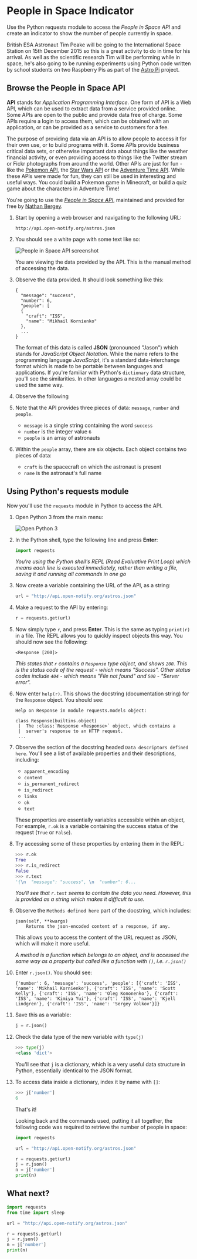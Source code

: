 # People in Space Indicator

Use the Python requests module to access the *People in Space API* and create an indicator to show the number of people currently in space.

British ESA Astronaut Tim Peake will be going to the International Space Station on 15th December 2015 so this is a great activity to do in time for his arrival. As well as the scientific research Tim will be performing while in space, he's also going to be running experiments using Python code written by school students on two Raspberry Pis as part of the [Astro Pi](https://astro-pi.org) project.

## Browse the People in Space API

**API** stands for *Application Programming Interface*. One form of API is a Web API, which can be used to extract data from a service provided online. Some APIs are open to the public and provide data free of charge. Some APIs require a login to access them, which can be obtained with an application, or can be provided as a service to customers for a fee.

The purpose of providing data via an API is to allow people to access it for their own use, or to build programs with it. Some APIs provide business critical data sets, or otherwise important data about things like the weather financial activity, or even providing access to things like the Twitter stream or Fickr photographs from around the world. Other APIs are just for fun - like the [Pokemon API](http://pokeapi.co/), the [Star Wars API](http://swapi.co/) or the [Adventure Time API](http://adventuretimeapi.com/). While these APIs were made for fun, they can still be used in interesting and useful ways. You could build a Pokemon game in Minecraft, or build a quiz game about the characters in Adventure Time!

You're going to use the *[People in Space API](http://open-notify.org/Open-Notify-API/People-In-Space/)*, maintained and provided for free by [Nathan Bergey](http://open-notify.org/about).

1. Start by opening a web browser and navigating to the following URL:

    ```
    http://api.open-notify.org/astros.json
    ```

1. You should see a white page with some text like so:

    ![People in Space API screenshot](images/people-in-space-api-screenshot.png)

    You are viewing the data provided by the API. This is the manual method of accessing the data.

1. Observe the data provided. It should look something like this:

    ```
    {
      "message": "success",
      "number": 6,
      "people": [
      {
        "craft": "ISS",
        "name": "Mikhail Kornienko"
      },
      ...
    }
    ```

    The format of this data is called **JSON** (pronounced "Jason") which stands for *JavaScript Object Notation*. While the name refers to the programming language *JavaScript*, it's a standard data-interchange format which is made to be portable between languages and applications. If you're familiar with Python's `dictionary` data structure, you'll see the similarities. In other languages a nested array could be used the same way.

1. Observe the following



1. Note that the API provides three pieces of data: `message`, `number` and `people`.

    - `message` is a single string containing the word `success`
    - `number` is the integer value `6`
    - `people` is an array of astronauts

1. Within the `people` array, there are six objects. Each object contains two pieces of data:

    - `craft` is the spacecraft on which the astronaut is present
    - `name` is the astronaut's full name

## Using Python's requests module

Now you'll use the `requests` module in Python to access the API.

1. Open Python 3 from the main menu:

    ![Open Python 3](images/open-python3.png)

1. In the Python shell, type the following line and press **Enter**:

    ```python
    import requests
    ```

    *You're using the Python shell's REPL (Read Evaluative Print Loop) which means each line is executed immediately, rather than writing a file, saving it and running all commands in one go*

1. Now create a variable containing the URL of the API, as a string:

    ```python
    url = "http://api.open-notify.org/astros.json"
    ```

1. Make a request to the API by entering:

    ```python
    r = requests.get(url)
    ```

1. Now simply type `r`, and press **Enter**. This is the same as typing `print(r)` in a file. The REPL allows you to quickly inspect objects this way. You should now see the following:

    ```
    <Response [200]>
    ```

    *This states that `r` contains a `Response` type object, and shows `200`. This is the status code of the request - which means "Success". Other status codes include `404` - which means "File not found" and `500` - "Server error".*

1. Now enter `help(r)`. This shows the docstring (documentation string) for the `Response` object. You should see:

    ```
    Help on Response in module requests.models object:

    class Response(builtins.object)
     |  The :class:`Response <Response>` object, which contains a
     |  server's response to an HTTP request.
     ...
    ```

1. Observe the section of the docstring headed `Data descriptors defined here`. You'll see a list of available properties and their descriptions, including:

    - `apparent_encoding`
    - `content`
    - `is_permanent_redirect`
    - `is_redirect`
    - `links`
    - `ok`
    - `text`

    These properties are essentially variables accessible within an object, For example, `r.ok` is a variable containing the success status of the request (`True` or `False`).

1. Try accessing some of these properties by entering them in the REPL:

    ```python
    >>> r.ok
    True
    >>> r.is_redirect
    False
    >>> r.text
    '{\n  "message": "success", \n  "number": 6...
    ```

    *You'll see that `r.text` seems to contain the data you need. However, this is provided as a string which makes it difficult to use.*

1. Observe the `Methods defined here` part of the docstring, which includes:

    ```
    json(self, **kwargs)
        Returns the json-encoded content of a response, if any.
    ```

    This allows you to access the content of the URL request as JSON, which will make it more useful.

    *A method is a function which belongs to an object, and is accessed the same way as a property but called like a function with `()`, i.e. `r.json()`*

1. Enter `r.json()`. You should see:

    ```
    {'number': 6, 'message': 'success', 'people': [{'craft': 'ISS', 'name': 'Mikhail Kornienko'}, {'craft': 'ISS', 'name': 'Scott Kelly'}, {'craft': 'ISS', 'name': 'Oleg Kononenko'}, {'craft': 'ISS', 'name': 'Kimiya Yui'}, {'craft': 'ISS', 'name': 'Kjell Lindgren'}, {'craft': 'ISS', 'name': 'Sergey Volkov'}]}
    ```

1. Save this as a variable:

    ```python
    j = r.json()
    ```

1. Check the data type of the new variable with `type(j)`

    ```python
    >>> type(j)
    <class 'dict'>
    ```

    You'll see that `j` is a dictionary, which is a very useful data structure in Python, essentially identical to the JSON format.

1. To access data inside a dictionary, index it by name with `[]`:

    ```python
    >>> j['number']
    6
    ```

    That's it!

    Looking back and the commands used, putting it all together, the following code was required to retrieve the number of people in space:

    ```python
    import requests

    url = "http://api.open-notify.org/astros.json"

    r = requests.get(url)
    j = r.json()
    n = j['number']
    print(n)
    ```

## What next?

```python
import requests
from time import sleep

url = "http://api.open-notify.org/astros.json"

r = requests.get(url)
j = r.json()
n = j['number']
print(n)
```
